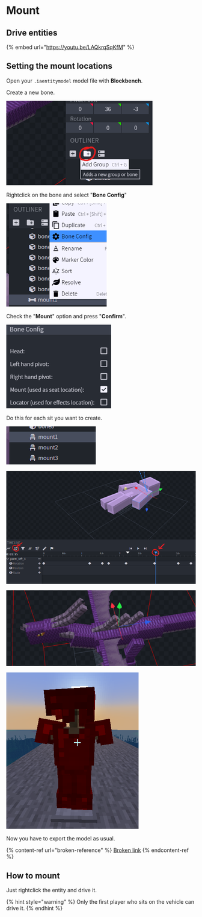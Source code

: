# Mount

## Drive entities

{% embed url="https://youtu.be/LAQkrqSqKfM" %}

## Setting the mount locations

Open your `.iaentitymodel` model file with **Blockbench**.

Create a new bone.

![](<../../../../.gitbook/assets/image (75) (1) (1) (1).png>)

Rightclick on the bone and select "**Bone Config**"

![](<../../../../.gitbook/assets/image (77) (1).png>)

Check the "**Mount**" option and press "**Confirm**".

![](<../../../../.gitbook/assets/image (73) (1).png>)

Do this for each sit you want to create.

![](<../../../../.gitbook/assets/image (82) (1).png>)

![](<../../../../.gitbook/assets/image (53).png>)

![](<../../../../.gitbook/assets/image (89) (1) (1).png>)

![](<../../../../.gitbook/assets/image (40).png>)

Now you have to export the model as usual.

{% content-ref url="broken-reference" %}
[Broken link](broken-reference)
{% endcontent-ref %}

## How to mount

Just rightclick the entity and drive it.

{% hint style="warning" %}
Only the first player who sits on the vehicle can drive it.
{% endhint %}
